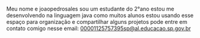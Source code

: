 Meu nome e joaopedrosales 
sou um estudante do 2°ano 
estou me desenvolvendo na linguagem java
como muitos alunos estou usando esse espaço para organização e compartilhar alguns projetos
pode entre em contato comigo nesse email: 00001125757395sp@al.educacao.sp.gov.br

